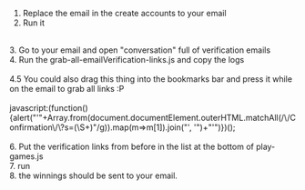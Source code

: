 1. Replace the email in the create accounts to your email<br>
2. Run it<br>
<br>
3. Go to your email and open "conversation" full of verification emails<br>
4. Run the grab-all-emailVerification-links.js and copy the logs<br><br>
4.5 You could also drag this thing into the bookmarks bar and press it while on the email to grab all links :P <br>
<br>
javascript:(function(){alert("'"+Array.from(document.documentElement.outerHTML.matchAll(/\/Confirmation\/\?s=(\S+)"/g)).map(m=>m[1]).join("', '")+"'")})();
<br><br>
6. Put the verification links from before in the list at the bottom of play-games.js<br>
7. run<br>
8. the winnings should be sent to your email.<br>
